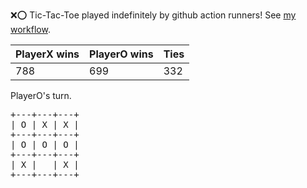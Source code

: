 :x::o: Tic-Tac-Toe played indefinitely by github action runners! See [my workflow](.github/workflows/play.yaml).

|PlayerX wins|PlayerO wins|Ties|
|-|-|-|
|788|699|332|

PlayerO's turn.

<pre>
+---+---+---+
| O | X | X |
+---+---+---+
| O | O | O |
+---+---+---+
| X |   | X |
+---+---+---+
</pre>